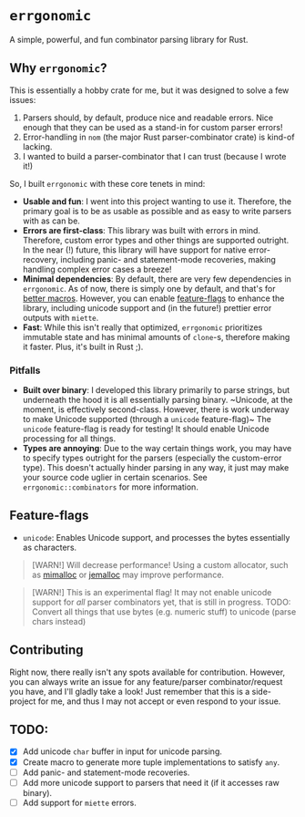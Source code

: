 # `errgonomic`

A simple, powerful, and fun combinator parsing library for Rust.

## Why `errgonomic`?

This is essentially a hobby crate for me, but it was designed to solve a few issues:

1. Parsers should, by default, produce nice and readable errors. Nice enough that they can be used as a stand-in for
   custom parser errors!
2. Error-handling in `nom` (the major Rust parser-combinator crate) is kind-of lacking.
3. I wanted to build a parser-combinator that I can trust (because I wrote it!)

So, I built `errgonomic` with these core tenets in mind:

- **Usable and fun**: I went into this project wanting to use it. Therefore, the primary goal is to be as usable as
  possible and as easy to write parsers with as can be.
- **Errors are first-class**: This library was built with errors in mind. Therefore, custom error types and other things
  are supported outright. In the near (!) future, this library will have support for native error-recovery, including
  panic- and statement-mode recoveries, making handling complex error cases a breeze!
- **Minimal dependencies**: By default, there are very few dependencies in `errgonomic`. As of now, there is simply one
  by default, and that's for [better macros](https://crates.io/crates/eval-macro). However, you can enable
  [feature-flags](#feature-flags) to enhance the library, including unicode support and (in the future!) prettier
  error outputs with `miette`.
- **Fast**: While this isn't really that optimized, `errgonomic` prioritizes immutable state and has minimal
  amounts of `clone`-s, therefore making it faster. Plus, it's built in Rust ;).

### Pitfalls

- **Built over binary**: I developed this library primarily to parse strings, but underneath the hood it is all
  essentially parsing binary. ~Unicode, at the moment, is effectively second-class. However, there is work underway to
  make Unicode supported (through a `unicode` feature-flag)~ The `unicode` feature-flag is ready for testing! It should
  enable Unicode processing for all things.
- **Types are annoying**: Due to the way certain things work, you may have to specify types outright for the parsers
  (especially the custom-error type). This doesn't actually hinder parsing in any way, it just may make your source code
  uglier in certain scenarios. See `errgonomic::combinators` for more information.

## Feature-flags

- `unicode`: Enables Unicode support, and processes the bytes essentially as characters.

> [WARN!]
> Will decrease performance! Using a custom allocator, such as [mimalloc](https://github.com/purpleprotocol/mimalloc_rust) or [jemalloc](https://github.com/tikv/jemallocator) may improve performance.

> [WARN!]
> This is an experimental flag! It may not enable unicode support for _all_ parser combinators yet, that is still in
> progress.
> TODO: Convert all things that use bytes (e.g. numeric stuff) to unicode (parse chars instead)

  <!-- - `fancy`: Enables support for `miette`, and enables `miette::Diagnostic` for `Error` and `Errors`. NOTE: Requires
  anything implementing `CustomError` to implement `miette::Diagnostic` and `core::error::Error`. This also disables
  support for parsing bytes, i.e. `[u8]`. WARN: This feature is not stable yet!
  -->

## Contributing

Right now, there really isn't any spots available for contribution. However, you can always write an issue for any
feature/parser combinator/request you have, and I'll gladly take a look! Just remember that this is a side-project for
me, and thus I may not accept or even respond to your issue.

## TODO:

- [x] Add unicode `char` buffer in input for unicode parsing.
- [x] Create macro to generate more tuple implementations to satisfy `any`.
- [ ] Add panic- and statement-mode recoveries.
- [ ] Add more unicode support to parsers that need it (if it accesses raw binary).
- [ ] Add support for `miette` errors.
